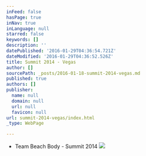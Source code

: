 ```yaml
---
inFeed: false
hasPage: true
inNav: true
inLanguage: null
starred: false
keywords: []
description: ''
datePublished: '2016-01-29T04:36:54.721Z'
dateModified: '2016-01-29T04:36:52.526Z'
title: Summit 2014 - Vegas
author: []
sourcePath: _posts/2016-01-18-summit-2014-vegas.md
published: true
authors: []
publisher:
  name: null
  domain: null
  url: null
  favicon: null
url: summit-2014-vegas/index.html
_type: WebPage

---
```

* Team Beach Body - Summit 2014 ![](https://s3-us-west-2.amazonaws.com/the-grid-img/p/5bc37d859dfde3a98ecd23a07382140606ed5300.jpg)